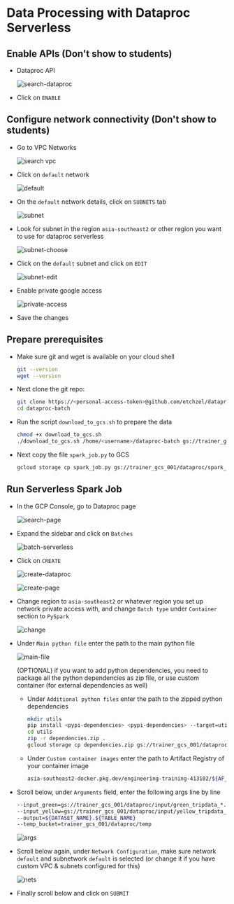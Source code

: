 # Data Processing with Dataproc Serverless

## Enable APIs (Don't show to students)

- Dataproc API

  ![search-dataproc](./guide_images/search-dataproc.png)

- Click on `ENABLE`

## Configure network connectivity (Don't show to students)

- Go to VPC Networks

  ![search vpc](./guide_images/search-vpc.png)

- Click on `default` network

  ![default](./guide_images/default-vpc.png)

- On the `default` network details, click on `SUBNETS` tab

  ![subnet](./guide_images/click-subnet.png)

- Look for subnet in the region `asia-southeast2` or other region you want to use for dataproc serverless

  ![subnet-choose](./guide_images/subnet-indo.png)

- Click on the `default` subnet and click on `EDIT`

  ![subnet-edit](./guide_images/edit-subnet.png)

- Enable private google access

  ![private-access](./guide_images/enable-private-google-access.png)

- Save the changes

## Prepare prerequisites

- Make sure git and wget is available on your cloud shell

  ```bash
  git --version
  wget --version
  ```

- Next clone the git repo:

  ```bash
  git clone https://<personal-access-token>@github.com/etchzel/dataproc-batch.git
  cd dataproc-batch
  ```

- Run the script `download_to_gcs.sh` to prepare the data

  ```bash
  chmod +x download_to_gcs.sh
  ./download_to_gcs.sh /home/<username>/dataproc-batch gs://trainer_gcs_001/dataproc/input
  ```

- Next copy the file `spark_job.py` to GCS

  ```bash
  gcloud storage cp spark_job.py gs://trainer_gcs_001/dataproc/spark_job.py
  ```

## Run Serverless Spark Job

- In the GCP Console, go to Dataproc page

  ![search-page](./guide_images/search-dataproc-page.png)

- Expand the sidebar and click on `Batches`

  ![batch-serverless](./guide_images/batch-serverless.png)

- Click on `CREATE`

  ![create-dataproc](./guide_images/create-dataproc.png)

  ![create-page](./guide_images/create-page.png)

- Change region to `asia-southeast2` or whatever region you set up network private access with, and change `Batch type` under `Container` section to `PySpark`

  ![change](./guide_images/change-spark.png)

- Under `Main python file` enter the path to the main python file

  ![main-file](./guide_images/mainpy.png)
  
  (OPTIONAL) if you want to add python dependencies, you need to package all the python dependencies as zip file, or use custom container (for external dependencies as well)
  
  - Under `Additional python files` enter the path to the zipped python dependencies

    ```bash
    mkdir utils
    pip install <pypi-dependencies> <pypi-dependencies> --target=utils/
    cd utils
    zip -r dependencies.zip .
    gcloud storage cp dependencies.zip gs://trainer_gcs_001/dataproc/dependencies.zip
    ```

  - Under `Custom container images` enter the path to Artifact Registry of your container image

    ```bash
    asia-southeast2-docker.pkg.dev/engineering-training-413102/${AF_REPO_NAME}/${IMAGE_NAME}:${IMAGE_VERSION}
    ```

- Scroll below, under `Arguments` field, enter the following args line by line

  ```bash
  --input_green=gs://trainer_gcs_001/dataproc/input/green_tripdata_*.parquet
  --input_yellow=gs://trainer_gcs_001/dataproc/input/yellow_tripdata_*.parquet
  --output=${DATASET_NAME}.${TABLE_NAME}
  --temp_bucket=trainer_gcs_001/dataproc/temp
  ```

  ![args](./guide_images/args.png)

- Scroll below again, under `Network Configuration`, make sure network `default` and subnetwork `default` is selected (or change it if you have custom VPC & subnets configured for this)

  ![nets](./guide_images/nets.png)

- Finally scroll below and click on `SUBMIT`
